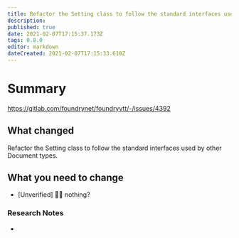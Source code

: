 ```yaml
---
title: Refactor the Setting class to follow the standard interfaces used by other Document types
description: 
published: true
date: 2021-02-07T17:15:37.173Z
tags: 0.8.0
editor: markdown
dateCreated: 2021-02-07T17:15:33.610Z
---
```


# Summary
https://gitlab.com/foundrynet/foundryvtt/-/issues/4392

## What changed

Refactor the Setting class to follow the standard interfaces used by other Document types.

## What you need to change

- [Unverified] :man_shrugging: nothing?

### Research Notes

- 